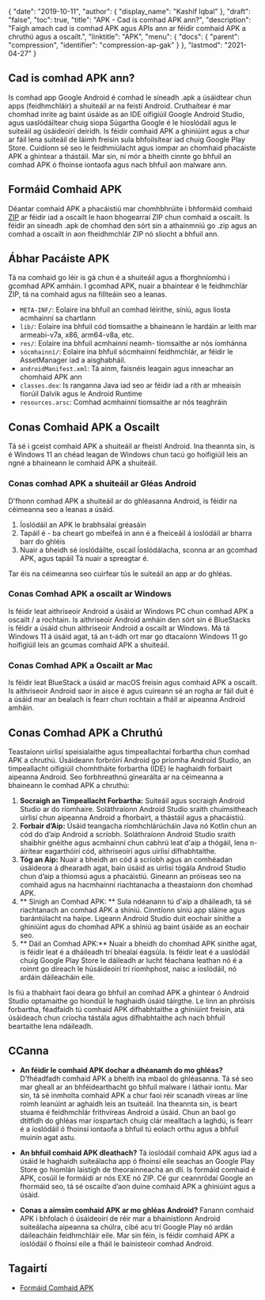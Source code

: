 {
  "date": "2019-10-11",
  "author": {
    "display_name": "Kashif Iqbal"
},
  "draft": "false",
  "toc": true,
  "title": "APK - Cad is comhad APK ann?",
  "description": "Faigh amach cad is comhad APK agus APIs ann ar féidir comhaid APK a chruthú agus a oscailt.",
  "linktitle": "APK",
  "menu": {
    "docs": {
      "parent": "compression",
      "identifier": "compression-ap-gak"
}
},
  "lastmod": "2021-04-27"
}

## Cad is comhad APK ann?

Is comhad app Google Android é comhad le síneadh .apk a úsáidtear chun apps (feidhmchláir) a shuiteáil ar na feistí Android. Cruthaítear é mar chomhad inrite ag baint úsáide as an IDE oifigiúil Google Android Studio, agus uaslódáiltear chuig siopa Súgartha Google é le híoslódáil agus le suiteáil ag úsáideoirí deiridh. Is féidir comhaid APK a ghiniúint agus a chur ar fáil lena suiteáil de láimh freisin sula bhfoilsítear iad chuig Google Play Store. Cuidíonn sé seo le feidhmiúlacht agus iompar an chomhaid phacáiste APK a ghintear a thástáil. Mar sin, ní mór a bheith cinnte go bhfuil an comhad APK ó fhoinse iontaofa agus nach bhfuil aon malware ann.

## Formáid Comhaid APK

Déantar comhaid APK a phacáistiú mar chomhbhrúite i bhformáid comhaid [ZIP](/compression/zip/) ar féidir iad a oscailt le haon bhogearraí ZIP chun comhaid a oscailt. Is féidir an síneadh .apk de chomhad den sórt sin a athainmniú go .zip agus an comhad a oscailt in aon fheidhmchlár ZIP nó sliocht a bhfuil ann.

## Ábhar Pacáiste APK

Tá na comhaid go léir is gá chun é a shuiteáil agus a fhorghníomhú i gcomhad APK amháin. I gcomhad APK, nuair a bhaintear é le feidhmchlár ZIP, tá na comhaid agus na fillteáin seo a leanas.

 * `META-INF/`: Eolaire ina bhfuil an comhad léirithe, síniú, agus liosta acmhainní sa chartlann
 * `lib/`: Eolaire ina bhfuil cód tiomsaithe a bhaineann le hardáin ar leith mar armeabi-v7a, x86, arm64-v8a, etc.
 * `res/`: Eolaire ina bhfuil acmhainní neamh- tiomsaithe ar nós íomhánna
 * `sócmhainní/`: Eolaire ina bhfuil sócmhainní feidhmchlár, ar féidir le AssetManager iad a aisghabháil.
 * `androidManifest.xml`: Tá ainm, faisnéis leagain agus inneachar an chomhaid APK ann
 * `classes.dex`: Is ranganna Java iad seo ar féidir iad a rith ar mheaisín fíorúil Dalvik agus le Android Runtime
 * `resources.arsc`: Comhad acmhainní tiomsaithe ar nós teaghráin

## Conas Comhaid APK a Oscailt

Tá sé i gceist comhaid APK a shuiteáil ar fheistí Android. Ina theannta sin, is é Windows 11 an chéad leagan de Windows chun tacú go hoifigiúil leis an ngné a bhaineann le comhaid APK a shuiteáil.

### Conas comhad APK a shuiteáil ar Gléas Android

D'fhonn comhad APK a shuiteáil ar do ghléasanna Android, is féidir na céimeanna seo a leanas a úsáid.

 1. Íoslódáil an APK le brabhsálaí gréasáin
 2. Tapáil é - ba cheart go mbeifeá in ann é a fheiceáil á íoslódáil ar bharra barr do ghléis
 3. Nuair a bheidh sé íoslódáilte, oscail Íoslódálacha, sconna ar an gcomhad APK, agus tapáil Tá nuair a spreagtar é.

Tar éis na céimeanna seo cuirfear tús le suiteáil an app ar do ghléas.

### Conas Comhad APK a oscailt ar Windows

Is féidir leat aithriseoir Android a úsáid ar Windows PC chun comhad APK a oscailt / a rochtain. Is aithriseoir Android amháin den sórt sin é BlueStacks is féidir a úsáid chun aithriseoir Android a oscailt ar Windows. Má tá Windows 11 á úsáid agat, tá an t-ádh ort mar go dtacaíonn Windows 11 go hoifigiúil leis an gcumas comhaid APK a shuiteáil.

### Conas Comhad APK a Oscailt ar Mac

Is féidir leat BlueStack a úsáid ar macOS freisin agus comhaid APK a oscailt. Is aithriseoir Android saor in aisce é agus cuireann sé an rogha ar fáil duit é a úsáid mar an bealach is fearr chun rochtain a fháil ar aipeanna Android amháin.

## Conas Comhad APK a Chruthú

Teastaíonn uirlisí speisialaithe agus timpeallachtaí forbartha chun comhad APK a chruthú. Úsáideann forbróirí Android go príomha Android Studio, an timpeallacht oifigiúil chomhtháite forbartha (IDE) le haghaidh forbairt aipeanna Android. Seo forbhreathnú ginearálta ar na céimeanna a bhaineann le comhad APK a chruthú:

 1. **Socraigh an Timpeallacht Forbartha:** Suiteáil agus socraigh Android Studio ar do ríomhaire. Soláthraíonn Android Studio sraith chuimsitheach uirlisí chun aipeanna Android a fhorbairt, a thástáil agus a phacáistiú.
 1. **Forbair d’Aip:** Úsáid teangacha ríomhchlárúcháin Java nó Kotlin chun an cód do d’aip Android a scríobh. Soláthraíonn Android Studio sraith shaibhir gnéithe agus acmhainní chun cabhrú leat d'aip a thógáil, lena n-áirítear eagarthóirí cód, aithriseoirí agus uirlisí dífhabhtaithe.
 1. **Tóg an Aip:** Nuair a bheidh an cód á scríobh agus an comhéadan úsáideora á dhearadh agat, bain úsáid as uirlisí tógála Android Studio chun d’aip a thiomsú agus a phacáistiú. Gineann an próiseas seo na comhaid agus na hacmhainní riachtanacha a theastaíonn don chomhad APK.
 1. ** Sínigh an Comhad APK: ** Sula ndéanann tú d'aip a dháileadh, tá sé riachtanach an comhad APK a shíniú. Cinntíonn síniú app sláine agus barántúlacht na haipe. Ligeann Android Studio duit eochair sínithe a ghiniúint agus do chomhad APK a shíniú ag baint úsáide as an eochair seo.
 1. ** Dáil an Comhad APK:** Nuair a bheidh do chomhad APK sínithe agat, is féidir leat é a dháileadh trí bhealaí éagsúla. Is féidir leat é a uaslódáil chuig Google Play Store le dáileadh ar lucht féachana leathan nó é a roinnt go díreach le húsáideoirí trí ríomhphost, naisc a íoslódáil, nó ardáin dáileacháin eile.

Is fiú a thabhairt faoi deara go bhfuil an comhad APK a ghintear ó Android Studio optamaithe go hiondúil le haghaidh úsáid táirgthe. Le linn an phróisis forbartha, féadfaidh tú comhaid APK dífhabhtaithe a ghiniúint freisin, atá úsáideach chun críocha tástála agus dífhabhtaithe ach nach bhfuil beartaithe lena ndáileadh.

## CCanna

 * **An féidir le comhaid APK dochar a dhéanamh do mo ghléas?** D’fhéadfadh comhaid APK a bheith ina mbaol do ghléasanna. Tá sé seo mar gheall ar an bhféidearthacht go bhfuil malware i láthair iontu. Mar sin, tá sé inmholta comhaid APK a chur faoi réir scanadh víreas ar líne roimh leanúint ar aghaidh leis an tsuiteáil. Ina theannta sin, is beart stuama é feidhmchlár frithvíreas Android a úsáid. Chun an baol go dtitfidh do ghléas mar íospartach chuig clár mealltach a laghdú, is fearr é a íoslódáil ó fhoinsí iontaofa a bhfuil tú eolach orthu agus a bhfuil muinín agat astu.

 * **An bhfuil comhaid APK dleathach?** Tá íoslódáil comhaid APK agus iad a úsáid le haghaidh suiteálacha app ó fhoinsí eile seachas an Google Play Store go hiomlán laistigh de theorainneacha an dlí. Is formáid comhaid é APK, cosúil le formáidí ar nós EXE nó ZIP. Cé gur ceannródaí Google an fhormáid seo, tá sé oscailte d’aon duine comhaid APK a ghiniúint agus a úsáid.

 * **Conas a aimsím comhaid APK ar mo ghléas Android?** Fanann comhaid APK i bhfolach ó úsáideoirí de réir mar a bhainistíonn Android suiteálacha aipeanna sa chúlra, cibé acu trí Google Play nó ardán dáileacháin feidhmchláir eile. Mar sin féin, is féidir comhaid APK a íoslódáil ó fhoinsí eile a fháil le bainisteoir comhad Android.

## Tagairtí

* [Formáid Comhaid APK](https://en.wikipedia.org/wiki/Android_application_package)


